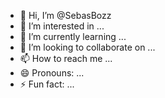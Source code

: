 - 👋 Hi, I’m @SebasBozz
- 👀 I’m interested in ...
- 🌱 I’m currently learning ...
- 💞️ I’m looking to collaborate on ...
- 📫 How to reach me ...
- 😄 Pronouns: ...
- ⚡ Fun fact: ...

<!---
SebasBozz/SebasBozz is a ✨ special ✨ repository because its `README.md` (this file) appears on your GitHub profile.
You can click the Preview link to take a look at your changes.
--->
